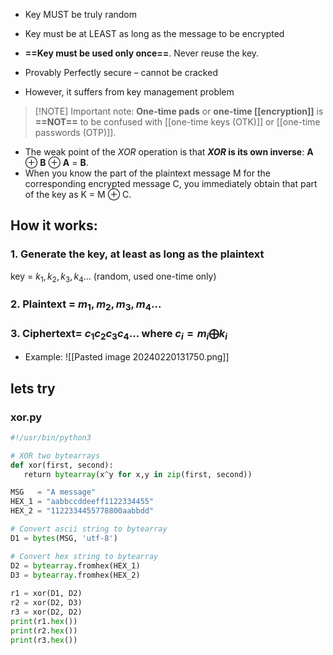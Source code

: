 - Key MUST be truly random
- Key must be at LEAST as long as the message to be encrypted
- **==Key must be used only once==**. Never reuse the key.

- Provably Perfectly secure – cannot be cracked
- However, it suffers from key management problem


> [!NOTE] Important note:
> **One-time pads** or **one-time [[encryption]]** is **==NOT==** to be confused with [[one-time keys (OTK)]] or [[one-time passwords (OTP)]].

- The weak point of the *XOR* operation is that ***XOR* is its own inverse**: **A** ⊕ **B** ⊕ **A** = **B**.
- When you know the part of the plaintext message M for the corresponding encrypted message C, you immediately obtain that part of the key as K = M ⊕ C.
## How it works:
### 1. Generate the key, at least as long as the plaintext
key = $k_1, k_2, k_3, k_4...$ (random, used one-time only)
### 2. Plaintext = $m_1,m_2, m_3, m_4...$

### 3. Ciphertext= $c_1c_2c_3c_4...$ where $c_i=m_i⨁k_i$ 
- Example:
	![[Pasted image 20240220131750.png]]

## lets try
### xor.py
```python
#!/usr/bin/python3

# XOR two bytearrays
def xor(first, second):
   return bytearray(x^y for x,y in zip(first, second)) 

MSG   = "A message"
HEX_1 = "aabbccddeeff1122334455"
HEX_2 = "1122334455778800aabbdd"

# Convert ascii string to bytearray
D1 = bytes(MSG, 'utf-8')

# Convert hex string to bytearray
D2 = bytearray.fromhex(HEX_1)
D3 = bytearray.fromhex(HEX_2)
  
r1 = xor(D1, D2)
r2 = xor(D2, D3)
r3 = xor(D2, D2)
print(r1.hex())
print(r2.hex())
print(r3.hex())
```
